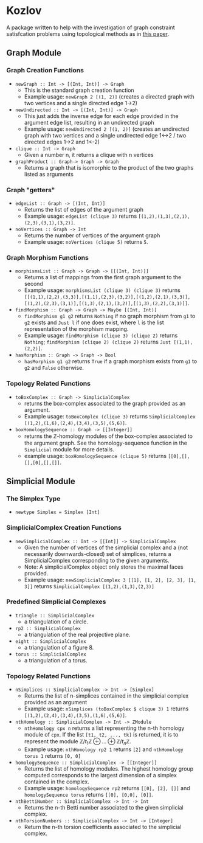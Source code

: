 # Kozlov
A package written to help with the investigation of graph constraint satisfcation problems using topological methods as in [this paper](https://arxiv.org/abs/2003.11351).

## Graph Module
### Graph Creation Functions
- `newGraph :: Int -> [(Int, Int)] -> Graph` 
    - This is the standard graph creation function
    - Example usage: `newGraph 2 [(1, 2)]` (creates a directed graph with two vertices and a single directed edge 1->2)
- `newUndirected :: Int -> [(Int, Int)] -> Graph`
    - This just adds the inverse edge for each edge provided in the argument edge list, resulting in an undirected graph
    - Example usage: `newUndirected 2 [(1, 2)]` (creates an undirected graph with two vertices and a single undirected edge 1<->2 / two directed edges 1->2 and 1<-2)
- `clique :: Int -> Graph`
    - Given a number n, it returns a clique with n vertices
- `graphProduct :: Graph-> Graph -> Graph`
    - Returns a graph that is isomorphic to the product of the two graphs listed as arguments
### Graph "getters"
- `edgeList :: Graph -> [(Int, Int)]`
    - Returns the list of edges of the argument graph
    - Example usage: `edgeList (clique 3)` returns `[(1,2),(1,3),(2,1),(2,3),(3,1),(3,2)]`.
- `noVertices :: Graph -> Int`
    - Returns the number of vertices of the argument graph
    - Example usage: `noVertices (clique 5)` returns `5`.
### Graph Morphism Functions
- `morphismsList :: Graph -> Graph -> [[(Int, Int)]]`
    - Returns a list of mappings from the first graph argument to the second
    - Example usage: `morphismsList (clique 3) (clique 3)` returns `[[(1,1),(2,2),(3,3)],[(1,1),(2,3),(3,2)],[(1,2),(2,1),(3,3)],[(1,2),(2,3),(3,1)],[(1,3),(2,1),(3,2)],[(1,3),(2,2),(3,1)]]`.
- `findMorphism :: Graph -> Graph -> Maybe [(Int, Int)]`
    - `findMorphism g1 g2` returns `Nothing` if no graph morphism from `g1` to `g2` exists and `Just l` if one does exist, where `l` is the list representation of the morphism mapping.
    - Example usage: `findMorphism (clique 3) (clique 2)` returns `Nothing`; `findMorphism (clique 2) (clique 2)` returns `Just [(1,1),(2,2)]`.
- `hasMorphism :: Graph -> Graph -> Bool`
    - `hasMorphism g1 g2` returns `True` if a graph morphism exists from `g1` to `g2` and `False` otherwise.

### Topology Related Functions
- `toBoxComplex :: Graph -> SimplicialComplex`
    - returns the box-complex associated to the graph provided as an argument.
    - Example usage: `toBoxComplex (clique 3)` returns `SimplicialComplex [(1,2),(1,6),(2,4),(3,4),(3,5),(5,6)]`.
- `boxHomologySequence :: Graph -> [[Integer]]`
    - returns the ℤ-homology modules of the box-complex associated to the argument graph. See the homology-sequence function in the `Simplicial` module for more details.
    - example usage: `boxHomologySequence (clique 5)` returns `[[0],[],[],[0],[],[]]`.

## Simplicial Module
### The Simplex Type
- `newtype Simplex = Simplex [Int]`
### SimplicialComplex Creation Functions
- `newSimplicialComplex :: Int -> [[Int]] -> SimplicialComplex`
    - Given the number of vertices of the simplicial complex and a (not necessarily downwards-closed) set of simplices, returns a SimplicialComplex corresponding to the given arguments.
    - Note: A simplicialComplex object only stores the maximal faces provided.
    - Example usage: `newSimplicialComplex 3 [[1], [1, 2], [2, 3], [1, 3]]` returns `SimplicialComplex [(1,2),(1,3),(2,3)]`
### Predefined Simplicial Complexes
- `triangle :: SimplicialComplex`
    - a triangulation of a circle.
- `rp2 :: SimplicialComplex`
    - a triangulation of the real projective plane.
- `eight :: SimplicialComplex`
    - a triangulation of a figure 8.
- `torus :: SimplicialComplex`
    - a triangulation of a torus.
### Topology Related Functions
- `nSimplices :: SimplicialComplex -> Int -> [Simplex]`
    - Returns the list of n-simplices contained in the simplicial complex provided as an argument
    - Example usage: `nSimplices (toBoxComplex $ clique 3) 1` returns `[(1,2),(2,4),(3,4),(3,5),(1,6),(5,6)]`.
- `nthHomology :: SimplicialComplex -> Int -> ZModule`
    - `nthHomology cpx n` returns a list representing the n-th homology module of `cpx`. If the list `[t1, t2, ..., tk]` is returned, it is to represent the module $\mathbb{Z}/t_1\mathbb{Z} \oplus \dots \oplus \mathbb{Z} / t_n \mathbb{Z}$.
    - Example usage: `nthHomology rp2 1` returns `[2]` and `nthHomology torus 1` returns `[0, 0]`
- `homologySequence :: SimplicialComplex -> [[Integer]]`
    - Returns the list of homology modules. The highest homology group computed corresponds to the largest dimension of a simplex contained in the complex.
    - Example usage: `homologySequence rp2` returns `[[0], [2], []]` and `homologySequence torus` returns `[[0], [0,0], [0]]`.
- `nthBettiNumber :: SimplicialComplex -> Int -> Int`
    - Returns the n-th Betti number associated to the given simplicial complex.
- `nthTorsionNumbers :: SimplicialComplex -> Int -> [Integer]`
    - Return the n-th torsion coefficients associated to the simplicial complex.